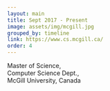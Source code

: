 ```yaml
---
layout: main
title: Sept 2017 - Present
image: assets/img/mcgill.jpg
grouped_by: timeline
link: https://www.cs.mcgill.ca/
order: 4
---
```


Master of Science,<br>
Computer Science Dept.,<br>
McGill University, Canada